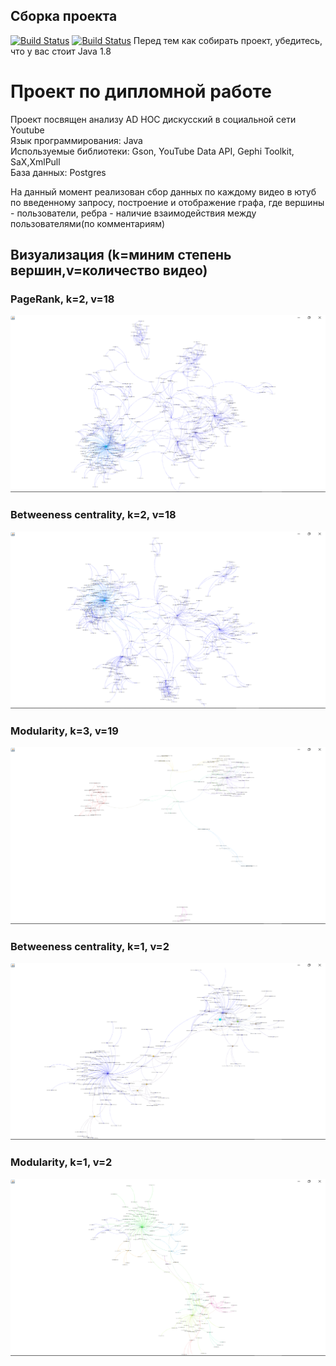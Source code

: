 ## Сборка проекта
[![Build Status](https://travis-ci.org/Snezzz/youtube_data_api.svg?branch=master)](https://travis-ci.org/Snezzz/youtube_data_api)
[![Build Status](https://ci.appveyor.com/api/projects/status/github/Snezzz/youtube_data_api)](https://ci.appveyor.com/api/projects/status/github/Snezzz/youtube_data_api)
Перед тем как собирать проект, убедитесь, что у вас стоит Java 1.8
# Проект по дипломной работе
  Проект посвящен анализу AD HOC дискусский в социальной сети Youtube  
    Язык программирования: Java   
    Используемые библиотеки: Gson, YouTube Data API, Gephi Toolkit, SaX,XmlPull  
    База данных: Postgres
  
  На данный момент реализован сбор данных по каждому видео в ютуб по введенному запросу, построение и отображение графа, где вершины - пользователи, ребра - наличие взаимодействия между пользователями(по комментариям)
  ## Визуализация (k=миним степень вершин,v=количество видео)
  ### PageRank, k=2, v=18
  ![Screenshot](results/результат_1.png)
  ### Betweeness centrality, k=2, v=18
   ![Screenshot](results/результат_2.png)
  ### Modularity, k=3, v=19
   ![Screenshot](results/результат_3.png)
  ### Betweeness centrality, k=1, v=2
   ![Screenshot](results/результат_4.png)
   ### Modularity, k=1, v=2
   ![Screenshot](results/результат_5.png)

